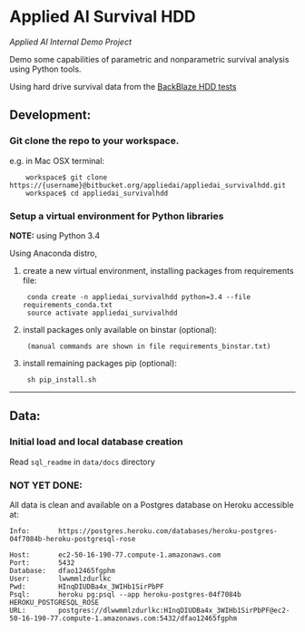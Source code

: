 # Applied AI Survival HDD

_Applied AI Internal Demo Project_


Demo some capabilities of parametric and nonparametric survival analysis using Python tools.

Using hard drive survival data from the [BackBlaze HDD tests](https://www.backblaze.com/blog/hard-drive-data-feb2015/)



## Development:

### Git clone the repo to your workspace.

e.g. in Mac OSX terminal:

        workspace$ git clone https://{username}@bitbucket.org/appliedai/appliedai_survivalhdd.git
        workspace$ cd appliedai_survivalhdd


   
### Setup a virtual environment for Python libraries

**NOTE:** using Python 3.4
    
Using Anaconda distro, 

1. create a new virtual environment, installing packages from requirements file:
    

        conda create -n appliedai_survivalhdd python=3.4 --file requirements_conda.txt
        source activate appliedai_survivalhdd



2. install packages only available on binstar (optional):
    

        (manual commands are shown in file requirements_binstar.txt)



3. install remaining packages pip (optional):


        sh pip_install.sh
    
---



## Data:


### Initial load and local database creation

Read `sql_readme` in `data/docs` directory



### NOT YET DONE:

All data is clean and available on a Postgres database on Heroku accessible at:

    Info:       https://postgres.heroku.com/databases/heroku-postgres-04f7084b-heroku-postgresql-rose

    Host:       ec2-50-16-190-77.compute-1.amazonaws.com
    Port:       5432
    Database:   dfao12465fgphm
    User:       lwwmmlzdurlkc
    Pwd:        HInqDIUDBa4x_3WIHb1SirPbPF
    Psql:       heroku pg:psql --app heroku-postgres-04f7084b HEROKU_POSTGRESQL_ROSE
    URL:        postgres://dlwwmmlzdurlkc:HInqDIUDBa4x_3WIHb1SirPbPF@ec2-50-16-190-77.compute-1.amazonaws.com:5432/dfao12465fgphm




